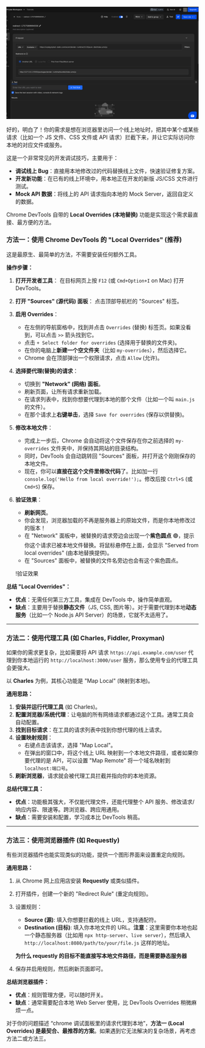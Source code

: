 ![requestly代理](image-11.png)

好的，明白了！你的需求是想在浏览器里访问一个线上地址时，把其中某个或某些请求（比如一个 JS 文件、CSS 文件或 API 请求）拦截下来，并让它实际访问你本地的对应文件或服务。

这是一个非常常见的开发调试技巧，主要用于：

- **调试线上 Bug**：直接用本地修改过的代码替换线上文件，快速验证修复方案。
- **开发新功能**：在已有的线上环境中，用本地正在开发的新版 JS/CSS 文件进行测试。
- **Mock API 数据**：将线上的 API 请求指向本地的 Mock Server，返回自定义的数据。

Chrome DevTools 自带的 **Local Overrides (本地替换)** 功能是实现这个需求最直接、最方便的方法。

### 方法一：使用 Chrome DevTools 的 "Local Overrides" (推荐)

这是最原生、最简单的方法，不需要安装任何额外工具。

**操作步骤：**

1.  **打开开发者工具**：
    在目标网页上按 `F12` (或 `Cmd+Option+I` on Mac) 打开 DevTools。

2.  **打开 "Sources" (源代码) 面板**：
    点击顶部导航栏的 "Sources" 标签。

3.  **启用 Overrides**：

    - 在左侧的导航窗格中，找到并点击 `Overrides` (替换) 标签页。如果没看到，可以点击 `>>` 箭头找到它。
    - 点击 `+ Select folder for overrides` (选择用于替换的文件夹)。
    - 在你的电脑上**新建一个空文件夹**（比如 `my-overrides`），然后选择它。
    - Chrome 会在顶部弹出一个权限请求，点击 `Allow` (允许)。

4.  **选择要代理(替换)的请求**：

    - 切换到 **"Network" (网络) 面板**。
    - 刷新页面，让所有请求重新加载。
    - 在请求列表中，找到你想要代理到本地的那个文件（比如一个叫 `main.js` 的文件）。
    - 在那个请求上**右键单击**，选择 `Save for overrides` (保存以供替换)。

5.  **修改本地文件**：

    - 完成上一步后，Chrome 会自动将这个文件保存在你之前选择的 `my-overrides` 文件夹中，并保持其网站的目录结构。
    - 同时，DevTools 会自动跳转回 "Sources" 面板，并打开这个刚刚保存的本地文件。
    - 现在，你可以**直接在这个文件里修改代码**了。比如加一行 `console.log('Hello from local override!');`。修改后按 `Ctrl+S` (或 `Cmd+S`) 保存。

6.  **验证效果**：

    - **刷新网页**。
    - 你会发现，浏览器加载的不再是服务器上的原始文件，而是你本地修改过的版本！
    - 在 "Network" 面板中，被替换的请求旁边会出现一个**紫色圆点** 🟣，提示你这个请求已被本地文件替换。将鼠标悬停在上面，会显示 "Served from local overrides" (由本地替换提供)。
    - 在 "Sources" 面板中，被替换的文件名旁边也会有这个紫色圆点。

    !验证效果

**总结 "Local Overrides"：**

- **优点**：无需任何第三方工具，集成在 DevTools 中，操作简单直观。
- **缺点**：主要用于替换**静态文件**（JS, CSS, 图片等）。对于需要代理到本地**动态服务**（比如一个 Node.js API Server）的场景，它就不太适用了。

---

### 方法二：使用代理工具 (如 Charles, Fiddler, Proxyman)

如果你的需求更复杂，比如需要将 API 请求 `https://api.example.com/user` 代理到你本地运行的 `http://localhost:3000/user` 服务，那么使用专业的代理工具会更强大。

以 **Charles** 为例，其核心功能是 "Map Local" (映射到本地)。

**通用思路：**

1.  **安装并运行代理工具** (如 Charles)。
2.  **配置浏览器/系统代理**：让电脑的所有网络请求都通过这个工具。通常工具会自动配置。
3.  **找到目标请求**：在工具的请求列表中找到你想代理的线上请求。
4.  **设置映射规则**：
    - 右键点击该请求，选择 "Map Local"。
    - 在弹出的窗口中，将这个线上 URL 映射到一个本地文件路径，或者如果你要代理的是 API，可以设置 "Map Remote" 将一个域名映射到 `localhost:端口号`。
5.  **刷新浏览器**，请求就会被代理工具拦截并指向你的本地资源。

**总结代理工具：**

- **优点**：功能极其强大，不仅能代理文件，还能代理整个 API 服务、修改请求/响应内容、限速等。跨浏览器、跨应用通用。
- **缺点**：需要安装和配置，学习成本比 DevTools 稍高。

---

### 方法三：使用浏览器插件 (如 Requestly)

有些浏览器插件也能实现类似的功能，提供一个图形界面来设置重定向规则。

**通用思路：**

1.  从 Chrome 网上应用店安装 **Requestly** 或类似插件。
2.  打开插件，创建一个新的 "Redirect Rule" (重定向规则)。
3.  设置规则：

    - **Source (源)**: 填入你想要拦截的线上 URL，支持通配符。
    - **Destination (目标)**: 填入你本地文件的 URL。**注意**：这里需要你本地也起一个静态服务器（比如用 `npx http-server`、`live server`），然后填入 `http://localhost:8080/path/to/your/file.js` 这样的地址。

    **为什么 requestly 的目标不能直接写本地文件路径，而是需要静态服务器**

4.  保存并启用规则，然后刷新页面即可。

**总结浏览器插件：**

- **优点**：规则管理方便，可以随时开关。
- **缺点**：通常需要配合本地 Web Server 使用，比 DevTools Overrides 稍微麻烦一点。

对于你的问题描述 “chrome 调试面板里的请求代理到本地”，**方法一 (Local Overrides) 是最契合、最推荐的方案**。如果遇到它无法解决的复杂场景，再考虑方法二或方法三。

